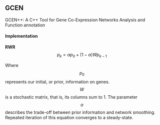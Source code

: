 ## GCEN
GCEN++: A C++ Tool for Gene Co-Expression Networks Analysis and Function annotation

#### Implementation  
**RWR**  
$$
p_k = αp_0 + (1-α)Wp_{k - 1}
$$

Where  $$p_0$$ represents our initial, or prior, information on genes. $$W$$ is a stochastic matrix, that is, its columns sum to 1. The parameter $$α$$ describes the trade-off between prior information and network smoothing. Repeated iteration of this equation converges to a steady-state.  
